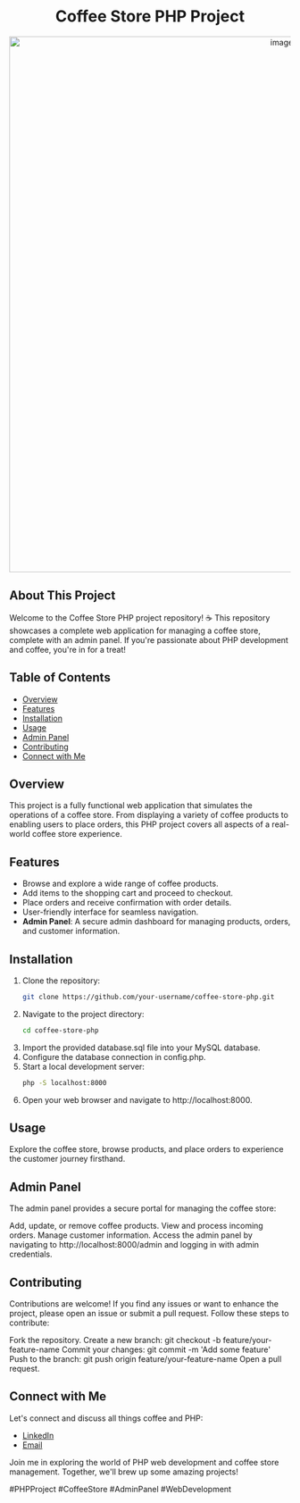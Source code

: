 <h1 align="center">Coffee Store PHP Project</h1>

<p align="center">
  <img width="960" alt="image" src="https://github.com/Maisasul/CoffeeStore/assets/104488163/c3129d66-e9b6-4732-a97c-1b19e6011a27">

</p>

## About This Project

Welcome to the Coffee Store PHP project repository! ☕ This repository showcases a complete web application for managing a coffee store, complete with an admin panel. If you're passionate about PHP development and coffee, you're in for a treat!

## Table of Contents

- [Overview](#overview)
- [Features](#features)
- [Installation](#installation)
- [Usage](#usage)
- [Admin Panel](#admin-panel)
- [Contributing](#contributing)
- [Connect with Me](#connect-with-me)

## Overview

This project is a fully functional web application that simulates the operations of a coffee store. From displaying a variety of coffee products to enabling users to place orders, this PHP project covers all aspects of a real-world coffee store experience.

## Features

- Browse and explore a wide range of coffee products.
- Add items to the shopping cart and proceed to checkout.
- Place orders and receive confirmation with order details.
- User-friendly interface for seamless navigation.
- **Admin Panel**: A secure admin dashboard for managing products, orders, and customer information.

## Installation

1. Clone the repository:
   ```sh
   git clone https://github.com/your-username/coffee-store-php.git
3. Navigate to the project directory:
   ```sh
   cd coffee-store-php
5. Import the provided database.sql file into your MySQL database.
6. Configure the database connection in config.php.
7. Start a local development server:
   ```sh
   php -S localhost:8000
9. Open your web browser and navigate to http://localhost:8000.

## Usage
Explore the coffee store, browse products, and place orders to experience the customer journey firsthand.

## Admin Panel
The admin panel provides a secure portal for managing the coffee store:

Add, update, or remove coffee products.
View and process incoming orders.
Manage customer information.
Access the admin panel by navigating to http://localhost:8000/admin and logging in with admin credentials.

## Contributing
Contributions are welcome! If you find any issues or want to enhance the project, please open an issue or submit a pull request. Follow these steps to contribute:

Fork the repository.
Create a new branch: git checkout -b feature/your-feature-name
Commit your changes: git commit -m 'Add some feature'
Push to the branch: git push origin feature/your-feature-name
Open a pull request.

## Connect with Me
Let's connect and discuss all things coffee and PHP:
- [LinkedIn](https://www.linkedin.com/in/maisa-alhashmi-b4206723a)
- [Email](mailto:maisasul8@gmail.com)

Join me in exploring the world of PHP web development and coffee store management. Together, we'll brew up some amazing projects!

#PHPProject #CoffeeStore #AdminPanel #WebDevelopment


